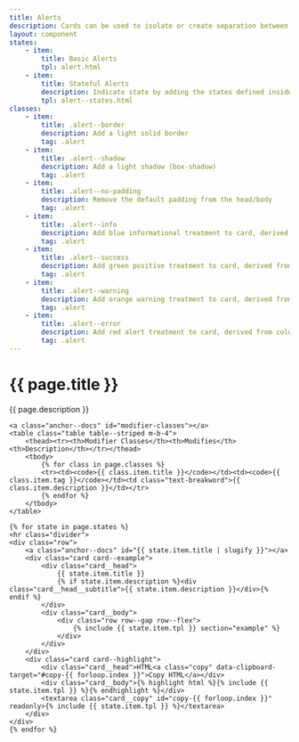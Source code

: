 ```yaml
---
title: Alerts
description: Cards can be used to isolate or create separation between content.  You may indicate state or include media (think photos or videos) in your cards.  They occupy 100% the width of their container by default.  In our examples, we wrap the cards with our grid construct to constrain the width.
layout: component
states:
    - item:
        title: Basic Alerts
        tpl: alert.html
    - item:
        title: Stateful Alerts
        description: Indicate state by adding the states defined inside <code>_colors.scss</code>
        tpl: alert--states.html
classes:
    - item:
        title: .alert--border
        description: Add a light solid border
        tag: .alert
    - item:
        title: .alert--shadow
        description: Add a light shadow (box-shadow)
        tag: .alert
    - item:
        title: .alert--no-padding
        description: Remove the default padding from the head/body
        tag: .alert
    - item:
        title: .alert--info
        description: Add blue informational treatment to card, derived from color mappings in <code>_colors.scss</code>
        tag: .alert
    - item:
        title: .alert--success
        description: Add green positive treatment to card, derived from color mappings in <code>_colors.scss</code>
        tag: .alert
    - item:
        title: .alert--warning
        description: Add orange warning treatment to card, derived from color mappings in <code>_colors.scss</code>
        tag: .alert
    - item:
        title: .alert--error
        description: Add red alert treatment to card, derived from color mappings in <code>_colors.scss</code>
        tag: .alert
---
```

<div class="container content">
    <h1>{{ page.title }}</h1>
    <p class="well">{{ page.description }}</p>

    <a class="anchor--docs" id="modifier-classes"></a>
    <table class="table table--striped m-b-4">
        <thead><tr><th>Modifier Classes</th><th>Modifies</th><th>Description</th></tr></thead>
        <tbody>
            {% for class in page.classes %}
            <tr><td><code>{{ class.item.title }}</code></td><td><code>{{ class.item.tag }}</code></td><td class="text-breakword">{{ class.item.description }}</td></tr>
            {% endfor %}
        </tbody>
    </table>
    
    {% for state in page.states %}
    <hr class="divider">
    <div class="row">
        <a class="anchor--docs" id="{{ state.item.title | slugify }}"></a>
        <div class="card card--example">
            <div class="card__head">
                {{ state.item.title }}
                {% if state.item.description %}<div class="card__head__subtitle">{{ state.item.description }}</div>{% endif %}
            </div>
            <div class="card__body">
                <div class="row row--gap row--flex">
                    {% include {{ state.item.tpl }} section="example" %}
                </div>
            </div>
        </div>
        <div class="card card--highlight">
            <div class="card__head">HTML<a class="copy" data-clipboard-target="#copy-{{ forloop.index }}">Copy HTML</a></div>
            <div class="card__body">{% highlight html %}{% include {{ state.item.tpl }} %}{% endhighlight %}</div>
            <textarea class="card__copy" id="copy-{{ forloop.index }}" readonly>{% include {{ state.item.tpl }} %}</textarea>
        </div>
    </div>
    {% endfor %}
</div>